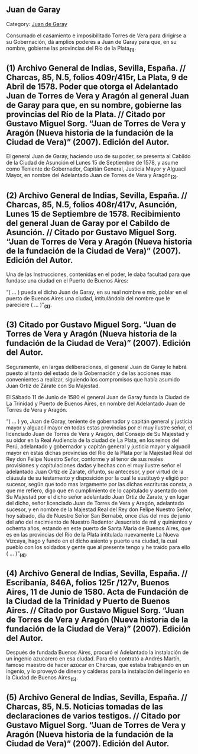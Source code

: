 ## Juan de Garay

Category: [Juan de Garay](http://descubrircorrientes.com.ar/2012/index.php/2556-historia-desde-el-origen-hasta-1814/corrientes-colonial-primeras-noticias/la-expansion-fundadora/juan-de-garay)

Consumado el casamiento e imposibilitado Torres de Vera para dirigirse a su Gobernación, dá amplios poderes a Juan de Garay para que, en su nombre, gobierne las provincias del Río de la Plata<sub><strong>(1)</strong></sub>.

## **(1)** Archivo General de Indias, Sevilla, España. // Charcas, 85, N.5, folios 409r/415r, La Plata, 9 de Abril de 1578. Poder que otorga el Adelantado Juan de Torres de Vera y Aragón al general Juan de Garay para que, en su nombre, gobierne las provincias del Río de la Plata. // Citado por Gustavo Miguel Sorg. “Juan de Torres de Vera y Aragón (Nueva historia de la fundación de la Ciudad de Vera)” (2007). Edición del Autor.

El general Juan de Garay, haciendo uso de su poder, se presenta al Cabildo de la Ciudad de Asunción el Lunes 15 de Septiembre de 1578, y asume como Teniente de Gobernador, Capitán General, Justicia Mayor y Alguacil Mayor, en nombre del Adelantado Juan de Torres de Vera y Aragón<sub><strong>(2)</strong></sub>.

## **(2)** Archivo General de Indias, Sevilla, España. // Charcas, 85, N.5, folios 408r/417v, Asunción, Lunes 15 de Septiembre de 1578. Recibimiento del general Juan de Garay por el Cabildo de Asunción. // Citado por Gustavo Miguel Sorg. “Juan de Torres de Vera y Aragón (Nueva historia de la fundación de la Ciudad de Vera)” (2007). Edición del Autor.

Una de las Instrucciones, contenidas en el poder, le daba facultad para que fundase una ciudad en el Puerto de Buenos Aires:

“( ... ) pueda el dicho Juan de Garay, en su real nombre e mío, poblar en el puerto de Buenos Aires una ciudad, intitulándola del nombre que le pareciere ( ... )”<sub><strong>(3)</strong></sub>.

## **(3)** Citado por Gustavo Miguel Sorg. “Juan de Torres de Vera y Aragón (Nueva historia de la fundación de la Ciudad de Vera)” (2007). Edición del Autor.

Seguramente, en largas deliberaciones, el general Juan de Garay le habrá puesto al tanto del estado de la Gobernación y de las acciones más convenientes a realizar, siguiendo los compromisos que había asumido Juan Ortiz de Zárate con Su Majestad.

El Sábado 11 de Junio de 1580 el general Juan de Garay funda la Ciudad de La Trinidad y Puerto de Buenos Aires, en nombre del Adelantado Juan de Torres de Vera y Aragón.

“( ... ) yo, Juan de Garay, teniente de gobernador y capitán general y justicia mayor y alguacil mayor en todas estas provincias por el muy ilustre señor, el licenciado Juan de Torres de Vera y Aragón, del Consejo de Su Majestad y su oidor en la Real Audiencia de la ciudad de La Plata, en los reinos del Perú, adelantado y gobernador y capitán general y justicia mayor y alguacil mayor en estas dichas provincias del Río de la Plata por la Majestad Real del Rey don Felipe Nuestro Señor, conforme y al tenor de sus reales provisiones y capitulaciones dadas y hechas con el muy ilustre señor el adelantado Juan Ortiz de Zarate, difunto, su antecesor, y por virtud de la cláusula de su testamento y disposición por la cual le sustituyó y eligió por sucesor, según que todo mas largamente por las dichas escrituras consta, a que me refiero, digo que en cumplimiento de lo capitulado y asentado con Su Majestad por el dicho señor adelantado Juan Ortiz de Zarate, y en lugar del dicho, señor licenciado Juan de Torres de Vera y Aragón, adelantado sucesor, y en nombre de la Majestad Real del Rey don Felipe Nuestro Señor, hoy sábado, día de Nuestro Señor San Bernabé, once días del mes de junio del año del nacimiento de Nuestro Redentor Jesucristo de mil y quinientos y ochenta años, estando en este puerto de Santa María de Buenos Aires, que es en las provincias del Río de la Plata intitulada nuevamente La Nueva Vizcaya, hago y fundo en el dicho asiento y puerto una ciudad, la cual pueblo con los soldados y gente que al presente tengo y he traído para ello ( ... )”<sub><strong>(4)</strong></sub>.

## **(4)** Archivo General de Indias, Sevilla, España. // Escribanía, 846A, folios 125r /127v, Buenos Aires, 11 de Junio de 1580. Acta de Fundación de la Ciudad de la Trinidad y Puerto de Buenos Aires. // Citado por Gustavo Miguel Sorg. “Juan de Torres de Vera y Aragón (Nueva historia de la fundación de la Ciudad de Vera)” (2007). Edición del Autor.

Después de fundada Buenos Aires, procuró el Adelantado la instalación de un ingenio azucarero en esa ciudad. Para ello contrató a Andrés Martín, famoso maestro de hacer azúcar en Charcas, que estaba trabajando en un ingenio, y lo proveyó de dinero y calderas para la instalación del ingenio en la Ciudad de Buenos Aires<sub><strong>(5)</strong></sub>.

## **(5)** Archivo General de Indias, Sevilla, España. // Charcas, 85, N.5. Noticias tomadas de las declaraciones de varios testigos. // Citado por Gustavo Miguel Sorg. “Juan de Torres de Vera y Aragón (Nueva historia de la fundación de la Ciudad de Vera)” (2007). Edición del Autor.